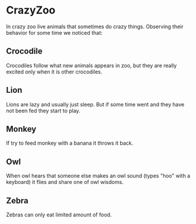 # CrazyZoo

In crazy zoo live animals that sometimes do crazy things. Observing their behavior for some time we noticed that:

## Crocodile

Crocodiles follow what new animals appears in zoo, but they are really excited only when it is other crocodiles.

## Lion

Lions are lazy and usually just sleep. But if some time went and they have not been fed they start to play.

## Monkey

If try to feed monkey with a banana it throws it back.

## Owl

When owl hears that someone else makes an owl sound (types "hoo" with a keyboard) it flies and share one of owl wisdoms.

## Zebra

Zebras can only eat limited amount of food.
